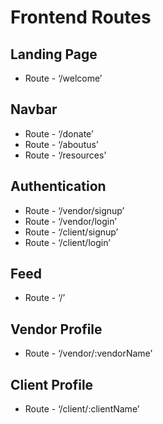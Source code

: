# Frontend Routes

## Landing Page
* Route - ‘/welcome’

## Navbar
* Route - ‘/donate’
* Route - ‘/aboutus’
* Route - ‘/resources’

## Authentication
* Route - ‘/vendor/signup’
* Route - ‘/vendor/login’
* Route - ‘/client/signup’
* Route - ‘/client/login’

## Feed
* Route - ‘/’

## Vendor Profile
* Route - ‘/vendor/:vendorName’

## Client Profile
* Route - ‘/client/:clientName’
